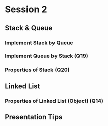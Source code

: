 # Session 2

## Stack & Queue

### Implement Stack by Queue

### Implement Queue by Stack (Q19)

### Properties of Stack (Q20)

## Linked List

### Properties of Linked List (Object) (Q14)

## Presentation Tips


